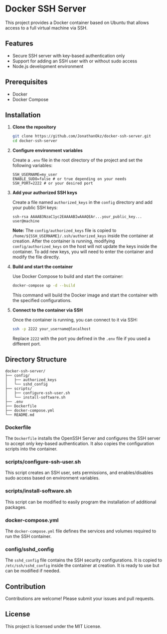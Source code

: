 # Docker SSH Server

This project provides a Docker container based on Ubuntu that allows access to a full virtual machine via SSH.

## Features

- Secure SSH server with key-based authentication only
- Support for adding an SSH user with or without sudo access
- Node.js development environment

## Prerequisites

- Docker
- Docker Compose

## Installation

1. **Clone the repository**

   ```bash
   git clone https://github.com/JonathanOkz/docker-ssh-server.git
   cd docker-ssh-server
   ```

2. **Configure environment variables**

   Create a `.env` file in the root directory of the project and set the following variables:

   ```env
   SSH_USERNAME=my_user
   ENABLE_SUDO=false # or true depending on your needs
   SSH_PORT=2222 # or your desired port
   ```

3. **Add your authorized SSH keys**

   Create a file named `authorized_keys` in the `config` directory and add your public SSH keys:

   ```plain
   ssh-rsa AAAAB3NzaC1yc2EAAAABIwAAAQEAr...your_public_key... user@machine
   ```

   **Note:** The `config/authorized_keys` file is copied to `/home/${SSH_USERNAME}/.ssh/authorized_keys` inside the container at creation. After the container is running, modifying `config/authorized_keys` on the host will not update the keys inside the container. To add new keys, you will need to enter the container and modify the file directly.

4. **Build and start the container**

   Use Docker Compose to build and start the container:

   ```bash
   docker-compose up -d --build
   ```

   This command will build the Docker image and start the container with the specified configurations.

5. **Connect to the container via SSH**

   Once the container is running, you can connect to it via SSH:

   ```bash
   ssh -p 2222 your_username@localhost
   ```

   Replace `2222` with the port you defined in the `.env` file if you used a different port.

## Directory Structure

```
docker-ssh-server/
├── config/
│   ├── authorized_keys
│   └── sshd_config
├── scripts/
│   ├── configure-ssh-user.sh
│   └── install-software.sh
├── .env
├── Dockerfile
├── docker-compose.yml
└── README.md
```

### Dockerfile

The `Dockerfile` installs the OpenSSH Server and configures the SSH server to accept only key-based authentication. It also copies the configuration scripts into the container.

### scripts/configure-ssh-user.sh

This script creates an SSH user, sets permissions, and enables/disables sudo access based on environment variables.

### scripts/install-software.sh

This script can be modified to easily program the installation of additional packages.

### docker-compose.yml

The `docker-compose.yml` file defines the services and volumes required to run the SSH container.

### config/sshd_config

The `sshd_config` file contains the SSH security configurations. It is copied to `/etc/ssh/sshd_config` inside the container at creation. It is ready to use but can be modified if needed.

## Contribution

Contributions are welcome! Please submit your issues and pull requests.

## License

This project is licensed under the MIT License.